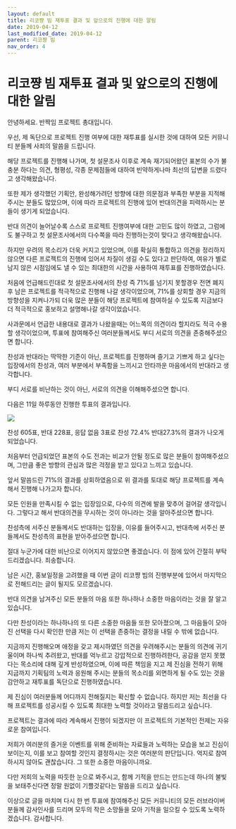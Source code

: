 ```yaml
---
layout: default
title: 리코쨩 빔 재투표 결과 및 앞으로의 진행에 대한 알림
date: 2019-04-12
last_modified_date: 2019-04-12
parent: 리코쨩 빔
nav_order: 4
---
```


# 리코쨩 빔 재투표 결과 및 앞으로의 진행에 대한 알림

안녕하세요. 반짝임 프로젝트 총대입니다.

우선, 제 독단으로 프로젝트 진행 여부에 대한 재투표를 실시한 것에 대하여 모든 커뮤니티 분들께 사죄의 말씀을 드립니다.

해당 프로젝트를 진행해 나가며, 첫 설문조사 이후로 계속 재기되어왔던 표본의 수가 불충분 하다는 의견, 형평성, 각종 문제점들에 대하여 빈약하게나마 최선의 답변을 드렸다고 생각해왔습니다.

또한 제가 생각했던 기획안, 완성해가려던 방향에 대한 의문점과 부족한 부분을 지적해주시는 분들도 많았으며, 이에 따라 프로젝트의 진행에 있어 반대의견을 피력하시는 분들이 생기게 되었습니다.

반대 의견이 늘어날수록 스스로 프로젝트 진행여부에 대한 고민도 많이 하였고, 그럼에도 불구하고 첫 설문조사에서의 다수쪽을 따라 진행하는것이 맞다고 생각해왔습니다.

하지만 우려의 목소리가 더욱 커지고 있었으며, 이를 확실히 통합하고 의견을 정리하지 않으면 다른 프로젝트의 진행에 있어서 차질이 생길 수도 있다고 판단하여, 여유가 별로 남지 않은 시점임에도 낼 수 있는 최대한의 시간을 사용하여 재투표를 진행하였습니다.

처음에 언급해드린대로 첫 설문조사에서의 찬성 즉 71%를 넘기지 못할경우 전면 폐지 후 남은 프로젝트를 적극적으로 진행해 나갈 생각이었으며, 71%를 상회할 경우 지금의 방향성을 지켜나가되 더욱 많은 분들이 해당 프로젝트에 참여하실 수 있도록 지금보다 더 적극적으로 홍보하고 설명해나갈 생각이었습니다.

사과문에서 언급한 내용대로 결과가 나왔을때는 어느쪽의 의견이라 할지라도 적극 수용할 생각이었으며, 투표에 참여해주신 여러분들께서도 부디 서로의 의견을 존중해주셨으면 합니다.

찬성과 반대라는 딱딱한 기준이 아닌, 프로젝트를 진행하며 즐기고 기쁘게 하고 싶다는 입장에서의 찬성과, 여러 부분에서 부족함을 느끼시고 안타까운 마음에서의 반대라고 생각합니다.

부디 서로를 비난하는 것이 아닌, 서로의 의견을 이해해주셨으면 합니다.

다음은 11일 하루동안 진행한 투표의 결과입니다.

![](/assets/images/리코쨩빔-설문-결과.jpg)

찬성 605표, 반대 228표, 응답 없음 3표로 찬성 72.4% 반대27.3%의 결과가 나오게 되었습니다.

처음부터 언급되었던 표본의 수도 전과는 비교가 안될 정도로 많은 분들이 참여해주셨으며, 그만큼 좋은 방향의 관심과 많은 걱정을 받고 있다고 느끼고 있습니다.

앞서 말씀드린 71%의 결과를 상회하였음으로 위 결과를 토대로 해당 프로젝트를 계속해서 진행해 나가고자 합니다.

모든 인원을 만족시킬 수 없는 입장임으로, 다수의 의견에 발을 맞추어 걸어갈 생각입니다. 그렇다고 해서 반대의견을 무시하는 것이 아니라는 것을 알아주셨으면 합니다.

찬성측에 서주신 분들께서도 반대하는 입장을, 이유를 들어주시고, 반대측에 서주신 분들께서도 찬성측의 표현을 받아주셨으면 합니다.

절대 누군가에 대한 비난으로 이어지지 않았으면 좋겠습니다. 이 점에 있어 간절히 부탁드리겠습니다. 죄송합니다.

남은 시간, 홍보일정을 고려했을 때 이번 글이 리코쨩 빔의 진행부분에 있어서 마지막으로 전해드리는 글이 될지도 모르겠습니다.

반대 의견을 남겨주신 모든 분들의 마음 또한 하나하나 소중한 마음이라는 것을 잘 알고있습니다.

다만 찬성이라는 하나하나의 또 다른 소중한 마음들 또한 모아졌으며, 그 마음들이 모아진 선택을 다시 확인한 만큼 저는 이 선택을 존중하는 결정을 내릴 수 밖에 없습니다.

지금까지 진행해오며 애정을 갖고 제시하였던 의견을 우려해주시는 분들의 의견에 귀기울이며 하나씩 추려왔고, 반대를 억누르고 강압적으로 진행하려한다, 공감을 얻지 못했다는 목소리에 대해 깊게 반성하였으며, 이에 따른 책임을 지고 제 진심을 전하기 위해 지금까지 기획팀의 노력과 응원해 주시는 분들의 목소리를 외면하게 될 수도 있는 것을 감안하고 재투표를 독단으로 진행하였습니다.

제 진심이 여러분들께 어디까지 전해질지는 확신할 수 없습니다. 하지만 저는 최선을 다해 프로젝트를 성공시킬 수 있도록 최대한 노력할 것이라고 말씀드리고 싶습니다.

프로젝트는 결과에 따라 계속해서 진행이 되겠지만 이 프로젝트의 기본적인 전제는 자유로운 참여입니다.

저희가 여러분의 즐거운 이벤트를 위해 준비하는 자료들과 노력하는 모습을 보고 진심이 보이는지, 이를 보고 참여할 것인지 결정하시는 것은 여러분의 판단입니다. 억지로 참여하시지 않아도 괜찮습니다. 그 또한 소중한 마음이니까요.

다만 저희의 노력을 따듯한 눈으로 봐주시고, 함께 기적을 만드는 만드는데 하나의 불빛을 보태주신다면 정말 원없이 기쁠것같다는 말씀을 드리고 싶습니다.

이상으로 글을 마치며 다시 한 번 투표에 참여해주신 모든 커뮤니티의 모든 러브라이버 분들께 감사인사를 드리며 모두의 작은 소망들을 모아 기적을 일으킬 수 있도록 노력하겠습니다. 감사합니다.
